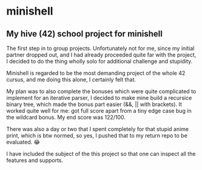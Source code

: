 # minishell
## My hive (42) school project for minishell

The first step in to group projects. Unfortunately not for me, since my initial partner dropped out, and I had already proceeded quite far with the project, I decided to do the thing wholly solo for additional challenge and stupidity.

Minishell is regarded to be the most demanding project of the whole 42 cursus, and me doing this alone, I certainly felt that. 

My plan was to also complete the bonuses which were quite complicated to implement for an iterative parser, I decided to make mine build a recursice binary tree, which made the bonus part easier (&&, || with brackets). It worked quite well for me: got full score apart from a tiny edge case bug in the wildcard bonus. My end score was 122/100.

There was also a day or two that I spent completely for that stupid anime print, which is btw normed, so yes, I pushed that to my return repo to be evaluated. 😂

I have included the subject of the this project so that one can inspect all the features and supports.

